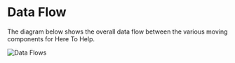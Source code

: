# Data Flow

The diagram below shows the overall data flow between the various moving components for Here To Help.

![Data Flows](http://www.plantuml.com/plantuml/proxy?cache=no&src=https://raw.githubusercontent.com/LBHackney-IT/cv-19-res-support-v3/master/docs/Data-Flow.iuml)
